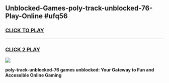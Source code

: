 
## Unblocked-Games-poly-track-unblocked-76-Play-Online #ufq56
<h3>
<a href="https://news.freeplayer.one?title=poly-track-unblocked-76&ref=3">CLICK TO PLAY</a></h3>
<hr>

<h3>
<a href="https://news.freeplayer.one?title=poly-track-unblocked-76&ref=3">CLICK 2 PLAY</a>
  
</h3>

<a href="https://news.freeplayer.one?title=poly-track-unblocked-76&ref=3"><img src="https://clearcache.store/games.png"></a>


**poly-track-unblocked-76 games unblocked: Your Gateway to Fun and Accessible Online Gaming**
